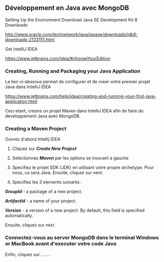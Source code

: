 ## Développement en Java avec MongoDB ##

Setting Up the Environment
Download Java SE Development Kit 8 Downloads

http://www.oracle.com/technetwork/java/javase/downloads/jdk8-downloads-2133151.html

Get IntelliJ IDEA

https://www.jetbrains.com/idea/#chooseYourEdition


### Creating, Running and Packaging your Java Application ###

Le lien ci-dessous permet de configurer et de creer votre premier projet Java dans IntelliJ IDEA

https://www.jetbrains.com/help/idea/creating-and-running-your-first-java-application.html


Ceci etant, creons un projet Maven dans IntelliJ IDEA afin de faire du developpement Java avec MongoDB.

### Creating a Maven Project ###

Ouvrez d'abord Intellij IDEA 

1. Cliquez sur ***Create New Project*** 

2. Selectionnez ***Maven*** par les options se trouvant a gauche 

3. Specifiez le projet SDK (JDK) en utilisant votre propre archetype. Pour nous, ca sera Java. Ensuite, cliquez sur next.

4. Specifiez les 3 elements suivants :

***GroupId*** - a package of a new project.

***ArtifactId*** - a name of your project.

***Version*** - a version of a new project. By default, this field is specified automatically.

Ensuite, cliquez sur next.


 ### Connectez-vous au server MongoDB dans le terminal Windows or MacBook avant d'executer votre code Java ###

Enfin, cliquez sur .......
